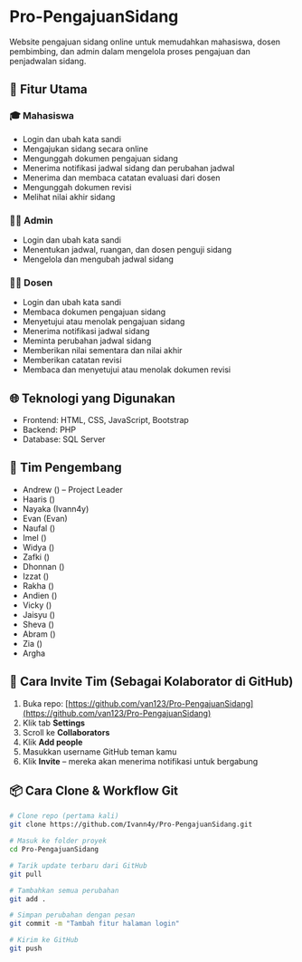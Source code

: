 # Pro-PengajuanSidang

Website pengajuan sidang online untuk memudahkan mahasiswa, dosen pembimbing, dan admin dalam mengelola proses pengajuan dan penjadwalan sidang.

## 🚀 Fitur Utama

### 🎓 Mahasiswa
- Login dan ubah kata sandi
- Mengajukan sidang secara online
- Mengunggah dokumen pengajuan sidang
- Menerima notifikasi jadwal sidang dan perubahan jadwal
- Menerima dan membaca catatan evaluasi dari dosen
- Mengunggah dokumen revisi
- Melihat nilai akhir sidang

### 🧑‍💼 Admin
- Login dan ubah kata sandi
- Menentukan jadwal, ruangan, dan dosen penguji sidang
- Mengelola dan mengubah jadwal sidang

### 👨‍🏫 Dosen
- Login dan ubah kata sandi
- Membaca dokumen pengajuan sidang
- Menyetujui atau menolak pengajuan sidang
- Menerima notifikasi jadwal sidang
- Meminta perubahan jadwal sidang
- Memberikan nilai sementara dan nilai akhir
- Memberikan catatan revisi
- Membaca dan menyetujui atau menolak dokumen revisi

## 🌐 Teknologi yang Digunakan

- Frontend: HTML, CSS, JavaScript, Bootstrap
- Backend: PHP
- Database: SQL Server

## 👥 Tim Pengembang

- Andrew () – Project Leader
- Haaris ()
- Nayaka (Ivann4y)
- Evan (Evan)
- Naufal ()
- Imel ()
- Widya ()
- Zafki ()
- Dhonnan ()
- Izzat ()
- Rakha ()
- Andien ()
- Vicky ()
- Jaisyu ()
- Sheva ()
- Abram ()
- Zia ()
- Argha

## 🔗 Cara Invite Tim (Sebagai Kolaborator di GitHub)

1. Buka repo: [https://github.com/van123/Pro-PengajuanSidang](https://github.com/van123/Pro-PengajuanSidang)
2. Klik tab **Settings**
3. Scroll ke **Collaborators**
4. Klik **Add people**
5. Masukkan username GitHub teman kamu
6. Klik **Invite** – mereka akan menerima notifikasi untuk bergabung

## 📦 Cara Clone & Workflow Git

```bash
# Clone repo (pertama kali)
git clone https://github.com/Ivann4y/Pro-PengajuanSidang.git

# Masuk ke folder proyek
cd Pro-PengajuanSidang

# Tarik update terbaru dari GitHub
git pull

# Tambahkan semua perubahan
git add .

# Simpan perubahan dengan pesan
git commit -m "Tambah fitur halaman login"

# Kirim ke GitHub
git push
